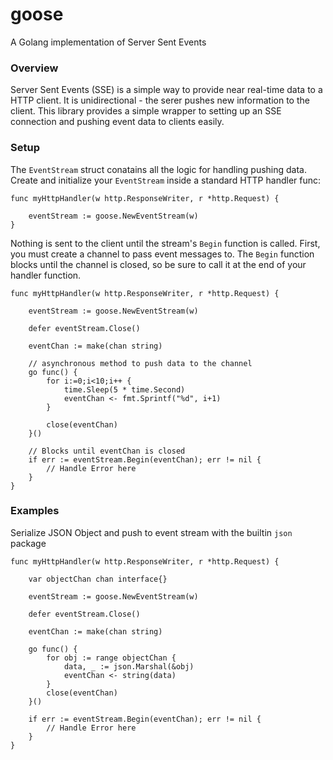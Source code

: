 # goose
A Golang implementation of Server Sent Events

### Overview

Server Sent Events (SSE) is a simple way to provide near real-time data to a HTTP client. It is unidirectional - the serer pushes new information to the client. This library provides a simple wrapper to setting up an SSE connection and pushing event data to clients easily. 

### Setup

The `EventStream` struct conatains all the logic for handling pushing data. Create and initialize your `EventStream` inside a standard HTTP handler func:

```
func myHttpHandler(w http.ResponseWriter, r *http.Request) {

    eventStream := goose.NewEventStream(w)
}
```

Nothing is sent to the client until the stream's `Begin` function is called. First, you must create a channel to pass event messages to. The `Begin` function blocks until the channel is closed, so be sure to call it at the end of your handler function.

```
func myHttpHandler(w http.ResponseWriter, r *http.Request) {

    eventStream := goose.NewEventStream(w)

    defer eventStream.Close()

    eventChan := make(chan string)

    // asynchronous method to push data to the channel
    go func() {
        for i:=0;i<10;i++ {
            time.Sleep(5 * time.Second)
            eventChan <- fmt.Sprintf("%d", i+1)
        }

        close(eventChan)
    }()

    // Blocks until eventChan is closed
    if err := eventStream.Begin(eventChan); err != nil {
        // Handle Error here
    }
}
```

### Examples

Serialize JSON Object and push to event stream with the builtin `json` package

```
func myHttpHandler(w http.ResponseWriter, r *http.Request) {

    var objectChan chan interface{} 

    eventStream := goose.NewEventStream(w)

    defer eventStream.Close()

    eventChan := make(chan string)

    go func() {
        for obj := range objectChan {
            data, _ := json.Marshal(&obj)
            eventChan <- string(data)
        }
        close(eventChan)
    }()

    if err := eventStream.Begin(eventChan); err != nil {
        // Handle Error here
    }
}
```
